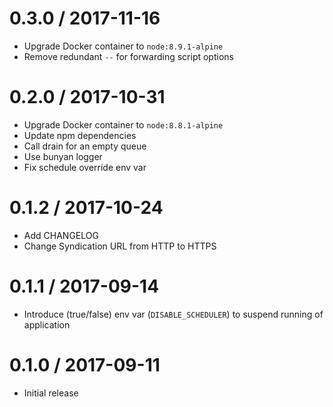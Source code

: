 0.3.0 / 2017-11-16
==================
- Upgrade Docker container to `node:8.9.1-alpine`
- Remove redundant `--` for forwarding script options

0.2.0 / 2017-10-31
==================
- Upgrade Docker container to `node:8.8.1-alpine`
- Update npm dependencies
- Call drain for an empty queue
- Use bunyan logger
- Fix schedule override env var

0.1.2 / 2017-10-24
==================
- Add CHANGELOG
- Change Syndication URL from HTTP to HTTPS

0.1.1 / 2017-09-14
==================
- Introduce (true/false) env var (`DISABLE_SCHEDULER`) to suspend running of
  application

0.1.0 / 2017-09-11
==================
- Initial release
